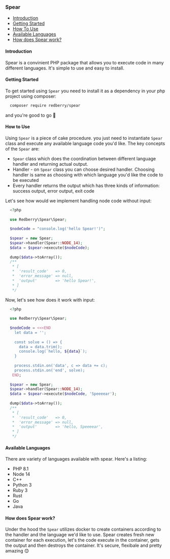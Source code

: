 ### Spear

* [Introduction](#introduction)
* [Getting Started](#getting-started)
* [How To Use](#how-to-use)
* [Available Languages](#available-languages)
* [How does Spear work?](#how-does-spear-work)


#### Introduction
Spear is a convinient PHP package that allows you to execute code in many different languages. It's simple to use and easy to install.

#### Getting Started
To get started using `Spear` you need to install it as a dependency in your php project using composer:
```bash
  composer require redberry/spear
```

and you're good to go 🙏

#### How to Use

Using `Spear` is a piece of cake procedure. you just need to instantiate `Spear` class and execute any available language code you'd like.
The key concepts of the `Spear` are:
* `Spear` class which does the coordination between different language handler and returning actual output.
* Handler - on `Spear` class you can choose desired handler. Choosing handler is same as choosing with which language you'd like the code to be executed
* Every handler returns the output which has three kinds of information: success output, error output, exit code

Let's see how would we implement handling node code without input:

```php
  <?php
  
  use Redberry\Spear\Spear;
  
  $nodeCode = "console.log('hello Spear!')";
  
  $spear = new Spear;
  $spear->handler(Spear::NODE_14);
  $data = $spear->execute($nodeCode);
  
  dump($data->toArray());
  /**
   * [
   *  'result_code'   => 0,
   *  'error_message' => null,
   *  'output'        => 'hello Spear!',
   * ]
   */
```

Now, let's see how does it work with input:
```php
  <?php
  
  use Redberry\Spear\Spear;
  
  $nodeCode = <<<END
    let data = '';
    
    const solve = () => {
      data = data.trim();
      console.log(`hello, ${data}`);
    }
    
    process.stdin.on('data', c => data += c);
    process.stdin.on('end', solve);
   END;
  
  $spear = new Spear;
  $spear->handler(Spear::NODE_14);
  $data = $spear->execute($nodeCode, 'Speeeear');
  
  dump($data->toArray());
  /**
   * [
   *  'result_code'   => 0,
   *  'error_message' => null,
   *  'output'        => 'hello, Speeeear',
   * ]
   */
```

#### Available Languages
There are variety of languages available with spear. Here's a listing:
* PHP 8.1
* Node 14
* C++
* Python 3
* Ruby 3
* Rust
* Go
* Java

#### How does Spear work?
Under the hood the `Spear` utilizes docker to create containers according to the handler and the language we'd like to use. Spear creates fresh new container for each execution, let's the code execute in the container, gets the output and then destroys the container.
It's secure, flexibale and pretty amazing 😊
